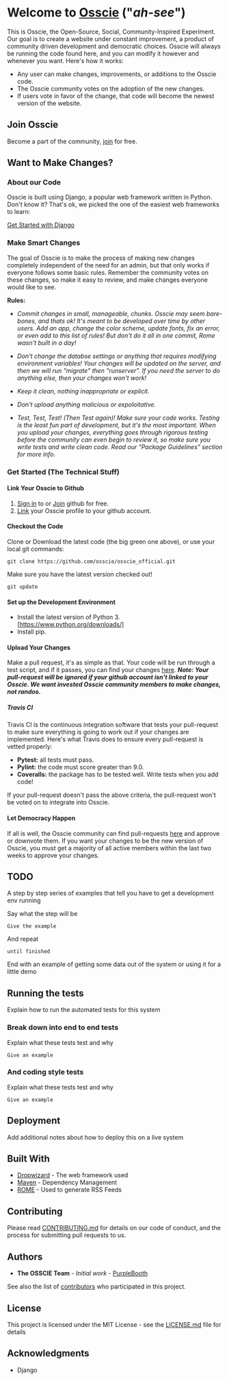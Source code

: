 # Welcome to [Osscie](https://www.google.com) ("_ah-see_")

This is Osscie, the Open-Source, Social, Community-Inspired Experiment. Our goal is to create a website under constant improvement, a product of community driven development and democratic choices. Osscie will always be running the code found here, and you can modify it however and whenever you want. Here's how it works:

* Any user can make changes, improvements, or additions to the Osscie code.
* The Osscie community votes on the adoption of the new changes.
* If users vote in favor of the change, that code will become the newest version of the website.


## Join Osscie

Become a part of the community, [join](https://www.google.com) for free.



## Want to Make Changes?
### About our Code

Osscie is built using Django, a popular web framework written in Python. Don't know it? That's ok, we picked the one of the easiest web frameworks to learn:

  [Get Started with Django](https://www.djangoproject.com/start/)
  


### Make Smart Changes
The goal of Osscie is to make the process of making new changes completely independent of the need for an admin, but that only works if everyone follows some basic rules. Remember the community votes on these changes, so make it easy to review, and make changes everyone would like to see.

**Rules:**

* _Commit changes in small, manageable, chunks. Osscie may seem bare-bones, and thats ok! It's meant to be developed over time by other users. Add an app, change the color scheme, update fonts, fix an error, or even add to this list of rules! But don't do it all in one commit, Rome wasn't built in a day!_

* _Don't change the databse settings or anything that requires modifying environment variables! Your changes will be updated on the server, and then we will run "migrate" then "runserver". If you need the server to do anything else, then your changes won't work!_

* _Keep it clean, nothing inappropriate or explicit._

* _Don't upload anything malicious or expoloitative._

* _Test, Test, Test! (Then Test again)! Make sure your code works. Testing is the least fun part of development, but it's the most important. When you upload your changes, everything goes through rigorous testing before the community can even begin to review it, so make sure you write tests and write clean code. Read our "Package Guidelines" section for more info_.

### Get Started (The Technical Stuff)

#### Link Your Osscie to Github
1. [Sign in](https://github.com/login) to or [Join](https://github.com/join) github for free. 
2. [Link](https://www.google.com) your Osscie profile to your github account.


#### Checkout the Code
Clone or Download the latest code (the big green one above), or use your local git commands:

```
git clone https://github.com/osscie/osscie_official.git
```

Make sure you have the latest version checked out!
```
git update
```


#### Set up the Development Environment
* Install the latest version of Python 3. [https://www.python.org/downloads/]
* Install pip. 


#### Upload Your Changes
Make a pull request, it's as simple as that. Your code will be run through a test script, and if it passes, you can find your changes [here](https://www.google.com).
**_Note: Your pull-request will be ignored if your github account isn't linked to your Osscie. We want invested Osscie community members to make changes, not randos._**


##### Travis CI
Travis CI is the continuous integration software that tests your pull-request to make sure everything is going to work out if your changes are implemented. Here's what Travis does to ensure every pull-request is vetted properly:

* **Pytest:** all tests must pass.
* **Pylint:** the code must score greater than 9.0.
* **Coveralls:** the package has to be tested well. Write tests when you add code!

If your pull-request doesn't pass the above criteria, the pull-request won't be voted on to integrate into Osscie.


#### Let Democracy Happen
If all is well, the Osscie community can find pull-requests [here](https://www.google.com) and approve or downvote them. If you want your changes to be the new version of Osscie, you must get a majority of all active members within the last two weeks to approve your changes.






## TODO

A step by step series of examples that tell you have to get a development env running

Say what the step will be

```
Give the example
```

And repeat

```
until finished
```

End with an example of getting some data out of the system or using it for a little demo

## Running the tests

Explain how to run the automated tests for this system

### Break down into end to end tests

Explain what these tests test and why

```
Give an example
```

### And coding style tests

Explain what these tests test and why

```
Give an example
```

## Deployment

Add additional notes about how to deploy this on a live system

## Built With

* [Dropwizard](http://www.dropwizard.io/1.0.2/docs/) - The web framework used
* [Maven](https://maven.apache.org/) - Dependency Management
* [ROME](https://rometools.github.io/rome/) - Used to generate RSS Feeds

## Contributing

Please read [CONTRIBUTING.md](https://gist.github.com/PurpleBooth/b24679402957c63ec426) for details on our code of conduct, and the process for submitting pull requests to us.

## Authors

* **The OSSCIE Team** - *Initial work* - [PurpleBooth](https://github.com/osscie)

See also the list of [contributors](https://github.com/your/project/contributors) who participated in this project.

## License

This project is licensed under the MIT License - see the [LICENSE.md](LICENSE.md) file for details

## Acknowledgments

* Django
